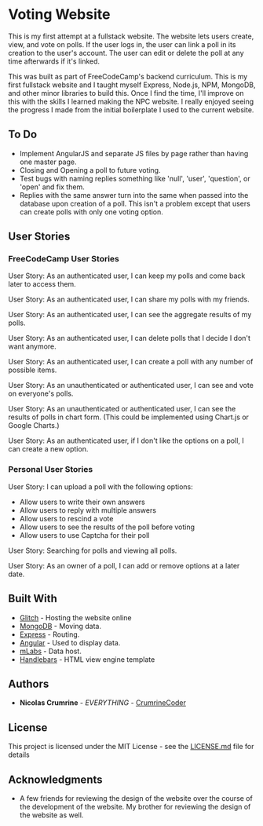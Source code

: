 
# Voting Website

This is my first attempt at a fullstack website. The website lets users create, view, and vote on polls. If the user logs in, the user can link a poll in its creation to the user's account. The user can edit or delete the poll at any time afterwards if it's linked.

This was built as part of FreeCodeCamp's backend curriculum. This is my first fullstack website and I taught myself Express, Node.js, NPM, MongoDB, and other minor libraries to build this. Once I find the time, I'll improve on this with the skills I learned making the NPC website. I really enjoyed seeing the progress I made from the initial boilerplate I used to the current website.

## To Do

* Implement AngularJS and separate JS files by page rather than having one master page.
* Closing and Opening a poll to future voting.  
* Test bugs with naming replies something like 'null', 'user', 'question', or 'open' and fix them. 
* Replies with the same answer turn into the same when passed into the database upon creation of a poll. This isn't a problem except that users can create polls with only one voting option. 

## User Stories

### FreeCodeCamp User Stories

User Story: As an authenticated user, I can keep my polls and come back later to access them.

User Story: As an authenticated user, I can share my polls with my friends.

User Story: As an authenticated user, I can see the aggregate results of my polls.

User Story: As an authenticated user, I can delete polls that I decide I don't want anymore.

User Story: As an authenticated user, I can create a poll with any number of possible items.

User Story: As an unauthenticated or authenticated user, I can see and vote on everyone's polls.

User Story: As an unauthenticated or authenticated user, I can see the results of polls in chart form. (This could be implemented using Chart.js or Google Charts.)

User Story: As an authenticated user, if I don't like the options on a poll, I can create a new option.

### Personal User Stories

User Story: I can upload a poll with the following options:
* Allow users to write their own answers
* Allow users to reply with multiple answers
* Allow users to rescind a vote
* Allow users to see the results of the poll before voting
* Allow users to use Captcha for their poll

User Story: Searching for polls and viewing all polls. 

User Story: As an owner of a poll, I can add or remove options at a later date.

## Built With

* [Glitch](https://glitch.com/) - Hosting the website online
* [MongoDB](https://www.mongodb.com/) - Moving data.
* [Express](https://expressjs.com/) - Routing.
* [Angular](https://angularjs.org/) - Used to display data.
* [mLabs](https://mlab.com/) - Data host.
* [Handlebars](http://handlebarsjs.com/) - HTML view engine template

## Authors

* **Nicolas Crumrine** - *EVERYTHING* - [CrumrineCoder](https://github.com/CrumrineCoder)

## License

This project is licensed under the MIT License - see the [LICENSE.md](LICENSE.md) file for details

## Acknowledgments

* A few friends for reviewing the design of the website over the course of the development of the website. My brother for reviewing the design of the website as well.
